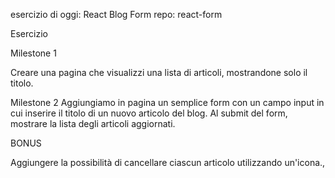 esercizio di oggi: React Blog Form
repo: react-form

Esercizio

Milestone 1


Creare una pagina che visualizzi una lista di articoli, mostrandone solo il titolo.

Milestone 2
Aggiungiamo in pagina un semplice form con un campo input in cui inserire il titolo di un nuovo articolo del blog. Al submit del form, mostrare la lista degli articoli aggiornati.

BONUS

Aggiungere la possibilità di cancellare ciascun articolo utilizzando un'icona.,

